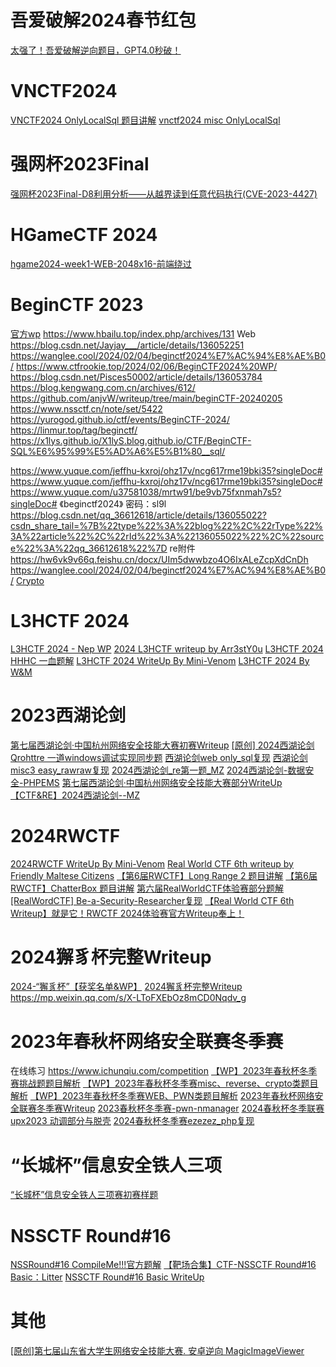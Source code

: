 # 吾爱破解2024春节红包
[太强了！吾爱破解逆向题目，GPT4.0秒破！](https://www.bilibili.com/video/BV1w4421c7d8/)

# VNCTF2024
[VNCTF2024 OnlyLocalSql 题目讲解](https://www.bilibili.com/video/BV1oW421P7gg/)
[vnctf2024 misc OnlyLocalSql](https://www.bilibili.com/video/BV1Qv42167fd/)

# 强网杯2023Final
[强网杯2023Final-D8利用分析——从越界读到任意代码执行(CVE-2023-4427)](https://mp.weixin.qq.com/s/SYllomQtowGVCAxaQDC1Vg)

# HGameCTF 2024
[hgame2024-week1-WEB-2048x16-前端绕过](https://mp.weixin.qq.com/s/VRBQJHbtkJm4J8hEKfQS_w)

# BeginCTF 2023
[官方wp](https://hjug69b9j6.feishu.cn/docx/V02Rd3MyWoRPVxxTTCOcLutNnqe)
https://www.hbailu.top/index.php/archives/131
Web https://blog.csdn.net/Jayjay___/article/details/136052251
https://wanglee.cool/2024/02/04/beginctf2024%E7%AC%94%E8%AE%B0/
https://www.ctfrookie.top/2024/02/06/BeginCTF2024%20WP/
https://blog.csdn.net/Pisces50002/article/details/136053784
https://blog.kengwang.com.cn/archives/612/
https://github.com/anjvW/writeup/tree/main/beginCTF-20240205
https://www.nssctf.cn/note/set/5422
https://yurogod.github.io/ctf/events/BeginCTF-2024/
https://linmur.top/tag/beginctf/
https://x1lys.github.io/X1lyS.blog.github.io/CTF/BeginCTF-SQL%E6%95%99%E5%AD%A6%E5%B1%80__sql/

https://www.yuque.com/jeffhu-kxroj/ohz17v/ncg617rme19bki35?singleDoc#
https://www.yuque.com/jeffhu-kxroj/ohz17v/ncg617rme19bki35?singleDoc#
https://www.yuque.com/u37581038/mrtw91/be9vb75fxnmah7s5?singleDoc# 《beginctf2024》 密码：sl9l
https://blog.csdn.net/qq_36612618/article/details/136055022?csdn_share_tail=%7B%22type%22%3A%22blog%22%2C%22rType%22%3A%22article%22%2C%22rId%22%3A%22136055022%22%2C%22source%22%3A%22qq_36612618%22%7D
re附件 https://hw6vk9v66q.feishu.cn/docx/UIm5dwwbzo4O6IxALeZcpXdCnDh
https://wanglee.cool/2024/02/04/beginctf2024%E7%AC%94%E8%AE%B0/
[Crypto](https://blog.csdn.net/weixin_52640415/article/details/136062461)

# L3HCTF 2024

[L3HCTF 2024 - Nep WP](https://mp.weixin.qq.com/s/KHeSnJMUXAc_fV8Jpvg3uA)
[2024 L3HCTF writeup by Arr3stY0u](https://mp.weixin.qq.com/s/f_jjL34MEaXKaNjAhqZ6YA)
[L3HCTF 2024 HHHC 一血题解](https://mp.weixin.qq.com/s/1kJQCBgJTumTpCz4AziP_w)
[L3HCTF 2024 WriteUp By Mini-Venom](https://mp.weixin.qq.com/s/K-dU5SQyobqO7X9W5Rr6vg)
[L3HCTF 2024 By W&M](https://mp.weixin.qq.com/s/hv20rUrVNZuoMiGd6tbNPg)

# 2023西湖论剑
[第七届西湖论剑·中国杭州网络安全技能大赛初赛Writeup](https://mp.weixin.qq.com/s/wQVKVlB9HfIHyk3fnvtJbg)
[[原创] 2024西湖论剑 Qrohttre 一道windows调试实现同步题](https://bbs.kanxue.com/thread-280418.htm) 
[西湖论剑web only_sql复现](https://www.bilibili.com/video/BV1rZ421z7qU/) 
[西湖论剑misc3 easy_rawraw复现](https://www.bilibili.com/video/BV1M642137mk/) 
[2024西湖论剑_re第一题_MZ](https://www.bilibili.com/video/BV1x7421T7cQ/) 
[2024西湖论剑-数据安全-PHPEMS](https://mp.weixin.qq.com/s/P7akQHPp4saCl16E0Kw4tA)
[第七届西湖论剑·中国杭州网络安全技能大赛部分WriteUp](https://mp.weixin.qq.com/s/clU_jNk1N2P3TFcnGnt3aA)
[【CTF&RE】2024西湖论剑--MZ](https://www.bilibili.com/video/BV1JC411z7WL/)

# 2024RWCTF
[2024RWCTF WriteUp By Mini-Venom](https://mp.weixin.qq.com/s/XV8pIDvjXYFlS9F1k02UIQ)
[Real World CTF 6th writeup by Friendly Maltese Citizens](https://mp.weixin.qq.com/s/LSEBQd4prYSsNNqSqrudng)
[【第6届RWCTF】Long Range 2 题目讲解](https://www.bilibili.com/video/BV1dT4m1S7D1/) 
[【第6届RWCTF】ChatterBox 题目讲解](https://www.bilibili.com/video/BV1t7421K7rB/) 
[第六届RealWorldCTF体验赛部分题解](https://mp.weixin.qq.com/s/uXVWWPMhrg9g-A9W32J3nw)
[[RealWordCTF] Be-a-Security-Researcher复现](https://www.bilibili.com/video/BV1HF4m1u7ss/)
[【Real World CTF 6th Writeup】就是它！RWCTF 2024体验赛官方Writeup奉上！](https://mp.weixin.qq.com/s/8Lb3WBIxLK6djzPzsfSdMQ)

# 2024獬豸杯完整Writeup
[2024-“獬豸杯”【获奖名单&WP】](https://mp.weixin.qq.com/s/fi_rNO0jQCAmlkdEXgBt-Q)
[2024獬豸杯完整Writeup](https://blog.csdn.net/jyttttttt/article/details/135893820)
https://mp.weixin.qq.com/s/X-LToFXEbOz8mCD0Nqdv_g

# 2023年春秋杯网络安全联赛冬季赛
在线练习  https://www.ichunqiu.com/competition
[【WP】2023年春秋杯冬季赛挑战题题目解析](https://mp.weixin.qq.com/s/yQB-qIALwKfSB7etAj2GdA)
[【WP】2023年春秋杯冬季赛misc、reverse、crypto类题目解析](https://mp.weixin.qq.com/s/s4BP6GkZRkqoQL4Kv3jXgw)
[【WP】2023年春秋杯冬季赛WEB、PWN类题目解析](https://mp.weixin.qq.com/s/BBc-HCET6W91-tpVSs4PxQ)
[2023年春秋杯网络安全联赛冬季赛Writeup](https://mp.weixin.qq.com/s/o9hHsqryVgcommIBmynGWA)
[2023春秋杯冬季赛-pwn-nmanager](https://www.bilibili.com/video/BV1iZ4y1J7qo/)
[2024春秋杯冬季联赛upx2023 动调部分与脱壳](https://www.bilibili.com/video/BV18w411j7ku/)
[2024春秋杯冬季赛ezezez_php复现](https://www.bilibili.com/video/BV1Qe411E75F/)

# “长城杯”信息安全铁人三项
[“长城杯”信息安全铁人三项赛初赛样题](https://mp.weixin.qq.com/s/eXzQxfeNdvhhklG8zkQDNQ)


# NSSCTF Round#16
[NSSRound#16 CompileMe!!!官方题解](https://mp.weixin.qq.com/s/jSVP6cLURabg76cswWf1bw)
[【靶场合集】CTF-NSSCTF Round#16 Basic：Litter](https://mp.weixin.qq.com/s/vSK2FVAfRGiklRYp8YmUQA)
[NSSCTF Round#16 Basic WriteUp](https://mp.weixin.qq.com/s/-r9phZ7og-VMjF1OxiUzJg)


# 其他
[[原创]第七届山东省大学生网络安全技能大赛. 安卓逆向 MagicImageViewer ](https://bbs.kanxue.com/thread-280119.htm) 
